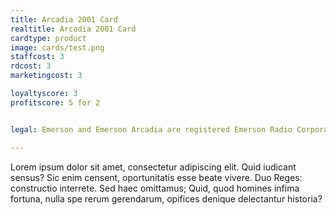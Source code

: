 ```yaml
---
title: Arcadia 2001 Card
realtitle: Arcadia 2001 Card
cardtype: product
image: cards/test.png
staffcost: 3
rdcost: 3
marketingcost: 3

loyaltyscore: 3
profitscore: 5 for 2


legal: Emerson and Emerson Arcadia are registered Emerson Radio Corporation

---
```


Lorem ipsum dolor sit amet, consectetur adipiscing elit. Quid iudicant sensus? Sic enim censent, oportunitatis esse beate vivere. Duo Reges: constructio interrete. Sed haec omittamus; Quid, quod homines infima fortuna, nulla spe rerum gerendarum, opifices denique delectantur historia?
